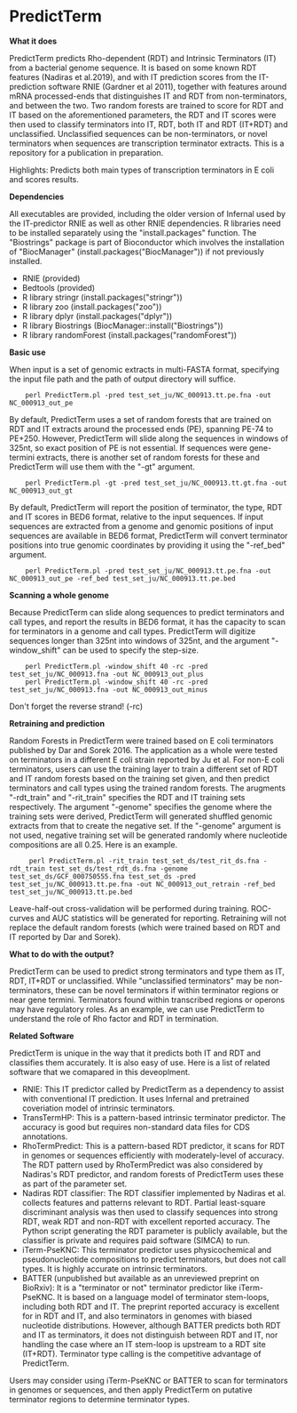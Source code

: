 # PredictTerm

**What it does**

PredictTerm predicts Rho-dependent (RDT) and Intrinsic Terminators (IT) from a bacterial genome sequence. It is based on some known RDT features (Nadiras et al.2019), and with IT prediction scores from the IT-prediction software RNIE (Gardner et al 2011), together with features around mRNA processed-ends that distinguishes IT and RDT from non-terminators, and between the two. Two random forests are trained to score for RDT and IT based on the aforementioned parameters, the RDT and IT scores were then used to classify terminators into IT, RDT, both IT and RDT (IT+RDT) and unclassified. Unclassified sequences can be non-terminators, or novel terminators when sequences are transcription terminator extracts. This is a repository for a publication in preparation.

Highlights: Predicts both main types of transcription terminators in E coli and scores results.

**Dependencies**

All executables are provided, including the older version of Infernal used by the IT-predictor RNIE as well as other RNIE dependencies. R libraries need to be installed separately using the "install.packages" function. The "Biostrings" package is part of Bioconductor which involves the installation of "BiocManager" (install.packages("BiocManager")) if not previously installed.

- RNIE (provided)
- Bedtools (provided)
- R library stringr (install.packages("stringr"))
- R library zoo (install.packages("zoo"))
- R library dplyr (install.packages("dplyr"))
- R library Biostrings (BiocManager::install("Biostrings"))
- R library randomForest (install.packages("randomForest"))

**Basic use**

When input is a set of genomic extracts in multi-FASTA format, specifying the input file path and the path of output directory will suffice.

        perl PredictTerm.pl -pred test_set_ju/NC_000913.tt.pe.fna -out NC_000913_out_pe

By default, PredictTerm uses a set of random forests that are trained on RDT and IT extracts around the processed ends (PE), spanning PE-74 to PE+250. However, PredictTerm will slide along the sequences in windows of 325nt, so exact position of PE is not essential. If sequences were gene-termini extracts, there is another set of random forests for these and PredictTerm will use them with the "-gt" argument.

        perl PredictTerm.pl -gt -pred test_set_ju/NC_000913.tt.gt.fna -out NC_000913_out_gt

By default, PredictTerm will report the position of terminator, the type, RDT and IT scores in BED6 format, relative to the input sequences. If input sequences are extracted from a genome and genomic positions of input sequences are available in BED6 format, PredictTerm will convert terminator positions into true genomic coordinates by providing it using the "-ref_bed" argument. 

        perl PredictTerm.pl -pred test_set_ju/NC_000913.tt.pe.fna -out NC_000913_out_pe -ref_bed test_set_ju/NC_000913.tt.pe.bed

**Scanning a whole genome**

Because PredictTerm can slide along sequences to predict terminators and call types, and report the results in BED6 format, it has the capacity to scan for terminators in a genome and call types. PredictTerm will digitize sequences longer than 325nt into windows of 325nt, and the argument "-window_shift" can be used to specify the step-size.

        perl PredictTerm.pl -window_shift 40 -rc -pred test_set_ju/NC_000913.fna -out NC_000913_out_plus
        perl PredictTerm.pl -window_shift 40 -rc -pred test_set_ju/NC_000913.fna -out NC_000913_out_minus

Don't forget the reverse strand! (-rc)

**Retraining and prediction**

Random Forests in PredictTerm were trained based on E coli terminators published by Dar and Sorek 2016. The application as a whole were tested on terminators in a different E coli strain reported by Ju et al. For non-E coli terminators, users can use the training layer to train a different set of RDT and IT random forests based on the training set given, and then predict terminators and call types using the trained random forests. The arugments "-rdt_train" and "-rit_train" specifies the RDT and IT training sets respectively. The argument "-genome" specifies the genome where the training sets were derived, PredictTerm will generated shuffled genomic extracts from that to create the negative set. If the "-genome" argument is not used, negative training set will be generated randomly where nucleotide compositions are all 0.25. Here is an example.

         perl PredictTerm.pl -rit_train test_set_ds/test_rit_ds.fna -rdt_train test_set_ds/test_rdt_ds.fna -genome test_set_ds/GCF_000750555.fna test_set_ds -pred test_set_ju/NC_000913.tt.pe.fna -out NC_000913_out_retrain -ref_bed test_set_ju/NC_000913.tt.pe.bed

Leave-half-out cross-validation will be performed during training. ROC-curves and AUC statistics will be generated for reporting. Retraining will not replace the default random forests (which were trained based on RDT and IT reported by Dar and Sorek).  

**What to do with the output?**

PredictTerm can be used to predict strong terminators and type them as IT, RDT, IT+RDT or unclassified. While "unclassified terminators" may be non-terminators, these can be novel terminators if within terminator regions or near gene termini. Terminators found within transcribed regions or operons may have regulatory roles. As an example, we can use PredictTerm to understand the role of Rho factor and RDT in termination. 

**Related Software**

PredictTerm is unique in the way that it predicts both IT and RDT and classifies them accurately. It is also easy of use. 
Here is a list of related software that we comapared in this deveoplment.

- RNIE: This IT predictor called by PredictTerm as a dependency to assist with conventional IT prediction. It uses Infernal and pretrained coveriation model of intrinsic terminators.
- TransTermHP: This is a pattern-based intrinsic terminator predictor. The accuracy is good but requires non-standard data files for CDS annotations.
- RhoTermPredict: This is a pattern-based RDT predictor, it scans for RDT in genomes or sequences efficiently with moderately-level of accuracy. The RDT pattern used by RhoTermPredict was also considered by Nadiras's RDT predictor, and random forests of PredictTerm uses these as part of the parameter set.
- Nadiras RDT classifier: The RDT classifier implemented by Nadiras et al. collects features and patterns relevant to RDT. Partial least-square discriminant analysis was then used to classify sequences into strong RDT, weak RDT and non-RDT with excellent reported accuracy. The Python script generating the RDT parameter is publicly available, but the classifier is private and requires paid software (SIMCA) to run.
- iTerm-PseKNC: This terminator predictor uses physicochemical and pseudonucleotide compositions to predict terminators, but does not call types. It is highly accurate on intrinsic terminators.
- BATTER (unpublished but available as an unreviewed preprint on BioRxiv): It is a "terminator or not" terminator predictor like iTerm-PseKNC. It is based on a language model of terminator stem-loops, including both RDT and IT. The preprint reported accuracy is excellent for in RDT and IT, and also terminators in genomes with biased nucleotide distributions. However, although BATTER predicts both RDT and IT as terminators, it does not distinguish between RDT and IT, nor handling the case where an IT stem-loop is upstream to a RDT site (IT+RDT). Terminator type calling is the competitive advantage of PredictTerm.

Users may consider using iTerm-PseKNC or BATTER to scan for terminators in genomes or sequences, and then apply PredictTerm on putative terminator regions to determine terminator types.
